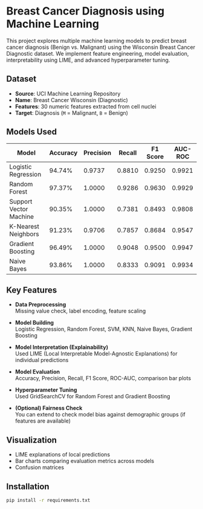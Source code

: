 # Breast Cancer Diagnosis using Machine Learning

This project explores multiple machine learning models to predict breast cancer diagnosis (Benign vs. Malignant) using the Wisconsin Breast Cancer Diagnostic dataset. We implement feature engineering, model evaluation, interpretability using LIME, and advanced hyperparameter tuning.

## Dataset

- **Source**: UCI Machine Learning Repository  
- **Name**: Breast Cancer Wisconsin (Diagnostic)  
- **Features**: 30 numeric features extracted from cell nuclei  
- **Target**: Diagnosis (`M` = Malignant, `B` = Benign)

## Models Used

| Model                  | Accuracy | Precision | Recall  | F1 Score | AUC-ROC |
|------------------------|----------|-----------|---------|----------|---------|
| Logistic Regression    | 94.74%   | 0.9737    | 0.8810  | 0.9250   | 0.9921  |
| Random Forest          | 97.37%   | 1.0000    | 0.9286  | 0.9630   | 0.9929  |
| Support Vector Machine | 90.35%   | 1.0000    | 0.7381  | 0.8493   | 0.9808  |
| K-Nearest Neighbors    | 91.23%   | 0.9706    | 0.7857  | 0.8684   | 0.9547  |
| Gradient Boosting      | 96.49%   | 1.0000    | 0.9048  | 0.9500   | 0.9947  |
| Naive Bayes            | 93.86%   | 1.0000    | 0.8333  | 0.9091   | 0.9934  |

## Key Features

- **Data Preprocessing**  
  Missing value check, label encoding, feature scaling

- **Model Building**  
  Logistic Regression, Random Forest, SVM, KNN, Naive Bayes, Gradient Boosting

- **Model Interpretation (Explainability)**  
  Used LIME (Local Interpretable Model-Agnostic Explanations) for individual predictions

- **Model Evaluation**  
  Accuracy, Precision, Recall, F1 Score, ROC-AUC, comparison bar plots

- **Hyperparameter Tuning**  
  Used GridSearchCV for Random Forest and Gradient Boosting

- **(Optional) Fairness Check**  
  You can extend to check model bias against demographic groups (if features are available)

## Visualization

- LIME explanations of local predictions  
- Bar charts comparing evaluation metrics across models  
- Confusion matrices

## Installation

```bash
pip install -r requirements.txt
